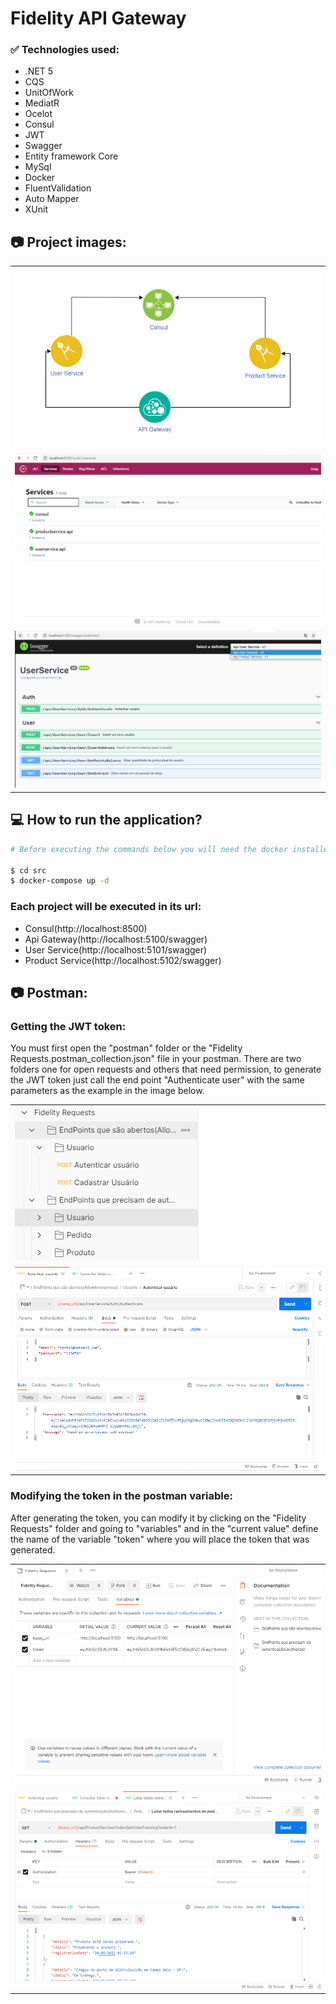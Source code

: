 # Fidelity API Gateway

### :white_check_mark: Technologies used:
- .NET 5
- CQS
- UnitOfWork
- MediatR
- Ocelot
- Consul
- JWT
- Swagger
- Entity framework Core
- MySql
- Docker
- FluentValidation
- Auto Mapper
- XUnit

## :camera: Project images:

<table>
  <tr>
    <td valign="top"><img src="https://github.com/reinanbruno/fidelity-microservice/blob/master/images/diagram.png"/></td>
  </tr>
  <tr>
    <td valign="top"><img src="https://github.com/reinanbruno/fidelity-microservice/blob/master/images/consul.png"/></td>
  </tr>
  <tr>
    <td valign="top"><img src="https://github.com/reinanbruno/fidelity-microservice/blob/master/images/swagger.png"/></td>
  </tr>
</table>

## :computer: How to run the application?

```bash
# Before executing the commands below you will need the docker installed on your machine

$ cd src
$ docker-compose up -d
```

### Each project will be executed in its url:
- Consul(http://localhost:8500)
- Api Gateway(http://localhost:5100/swagger)
- User Service(http://localhost:5101/swagger)
- Product Service(http://localhost:5102/swagger)

## :camera: Postman:

### Getting the JWT token:

You must first open the "postman" folder or the "Fidelity Requests.postman_collection.json" file in your postman.
There are two folders one for open requests and others that need permission, to generate the JWT token 
just call the end point "Authenticate user" with the same parameters as the example in the image below.

<table>
  <tr>
    <td valign="top"><img src="https://github.com/reinanbruno/fidelity-microservice/blob/master/images/postman_1.png"/></td>
  </tr>
  <tr>
    <td valign="top"><img src="https://github.com/reinanbruno/fidelity-microservice/blob/master/images/postman_2.png"/></td>
  </tr>
</table>

### Modifying the token in the postman variable:

After generating the token, you can modify it by clicking on the "Fidelity Requests" folder and going to
"variables" and in the "current value" define the name of the variable "token" where you will place the token that was generated.

<table>
  <tr>
    <td valign="top"><img src="https://github.com/reinanbruno/fidelity-microservice/blob/master/images/postman_3.png"/></td>
  </tr>
  <tr>
    <td valign="top"><img src="https://github.com/reinanbruno/fidelity-microservice/blob/master/images/postman_4.png"/></td>
  </tr>
</table>




